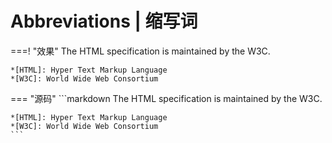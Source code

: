 # Abbreviations | 缩写词

===! "效果"
	The HTML specification is maintained by the W3C.

	*[HTML]: Hyper Text Markup Language
	*[W3C]: World Wide Web Consortium

=== "源码"
	```markdown
	The HTML specification is maintained by the W3C.

	*[HTML]: Hyper Text Markup Language
	*[W3C]: World Wide Web Consortium
	```